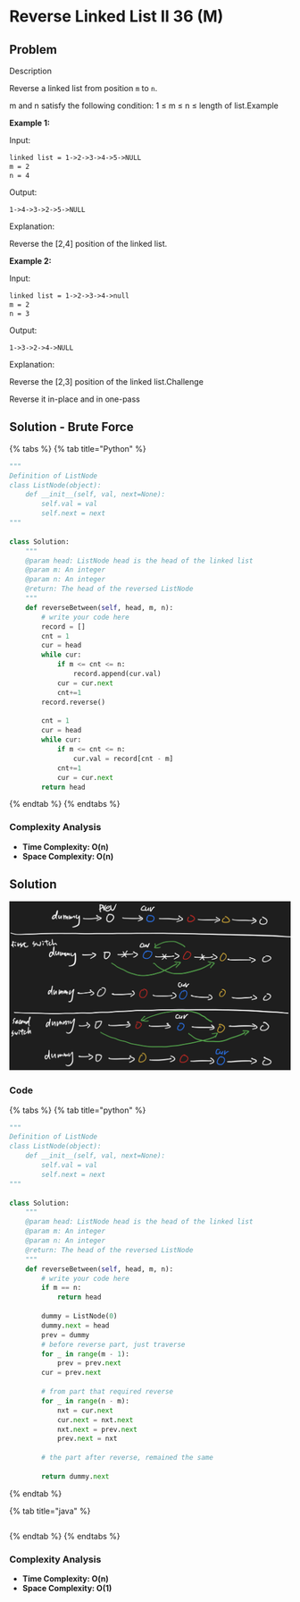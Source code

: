 # Reverse Linked List II 36 \(M\)

## Problem

Description

Reverse a linked list from position `m` to `n`.

m and n satisfy the following condition: 1 ≤ m ≤ n ≤ length of list.Example

**Example 1:**

Input:

```text
linked list = 1->2->3->4->5->NULL
m = 2
n = 4
```

Output:

```text
1->4->3->2->5->NULL
```

Explanation:

Reverse the \[2,4\] position of the linked list.

**Example 2:**

Input:

```text
linked list = 1->2->3->4->null
m = 2
n = 3
```

Output:

```text
1->3->2->4->NULL
```

Explanation:

Reverse the \[2,3\] position of the linked list.Challenge

Reverse it in-place and in one-pass

## Solution - Brute Force

{% tabs %}
{% tab title="Python" %}
```python
"""
Definition of ListNode
class ListNode(object):
    def __init__(self, val, next=None):
        self.val = val
        self.next = next
"""

class Solution:
    """
    @param head: ListNode head is the head of the linked list 
    @param m: An integer
    @param n: An integer
    @return: The head of the reversed ListNode
    """
    def reverseBetween(self, head, m, n):
        # write your code here
        record = []
        cnt = 1
        cur = head
        while cur:
            if m <= cnt <= n:
                record.append(cur.val)
            cur = cur.next
            cnt+=1
        record.reverse()
        
        cnt = 1
        cur = head
        while cur:
            if m <= cnt <= n:
                cur.val = record[cnt - m]
            cnt+=1
            cur = cur.next
        return head
```
{% endtab %}
{% endtabs %}

### Complexity Analysis

* **Time Complexity: O\(n\)** 
* **Space Complexity: O\(n\)**

## Solution

![](../../.gitbook/assets/screen-shot-2021-04-25-at-4.29.48-pm.png)

### Code

{% tabs %}
{% tab title="python" %}
```python
"""
Definition of ListNode
class ListNode(object):
    def __init__(self, val, next=None):
        self.val = val
        self.next = next
"""

class Solution:
    """
    @param head: ListNode head is the head of the linked list 
    @param m: An integer
    @param n: An integer
    @return: The head of the reversed ListNode
    """
    def reverseBetween(self, head, m, n):
        # write your code here
        if m == n:
            return head
        
        dummy = ListNode(0)
        dummy.next = head
        prev = dummy
        # before reverse part, just traverse
        for _ in range(m - 1):
            prev = prev.next
        cur = prev.next
        
        # from part that required reverse
        for _ in range(n - m):
            nxt = cur.next
            cur.next = nxt.next
            nxt.next = prev.next
            prev.next = nxt
        
        # the part after reverse, remained the same 
        
        return dummy.next
```
{% endtab %}

{% tab title="java" %}
```

```
{% endtab %}
{% endtabs %}

### Complexity Analysis

* **Time Complexity: O\(n\)**
* **Space Complexity: O\(1\)**

